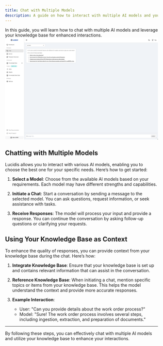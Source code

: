 ```yaml
---
title: Chat with Multiple Models
description: A guide on how to interact with multiple AI models and your knowledge base.
---
```


In this guide, you will learn how to chat with multiple AI models and leverage your knowledge base for enhanced interactions.
![Chat Module](../../../assets/chat.png)

## Chatting with Multiple Models

Lucidis allows you to interact with various AI models, enabling you to choose the best one for your specific needs. Here’s how to get started:

1. **Select a Model**: Choose from the available AI models based on your requirements. Each model may have different strengths and capabilities.

2. **Initiate a Chat**: Start a conversation by sending a message to the selected model. You can ask questions, request information, or seek assistance with tasks.

3. **Receive Responses**: The model will process your input and provide a response. You can continue the conversation by asking follow-up questions or clarifying your requests.

## Using Your Knowledge Base as Context

To enhance the quality of responses, you can provide context from your knowledge base during the chat. Here’s how:

1. **Integrate Knowledge Base**: Ensure that your knowledge base is set up and contains relevant information that can assist in the conversation.

2. **Reference Knowledge Base**: When initiating a chat, mention specific topics or items from your knowledge base. This helps the model understand the context and provide more accurate responses.

3. **Example Interaction**: 
   - User: "Can you provide details about the work order process?"
   - Model: "Sure! The work order process involves several steps, including ingestion, extraction, and preparation of documents."


---

By following these steps, you can effectively chat with multiple AI models and utilize your knowledge base to enhance your interactions.

